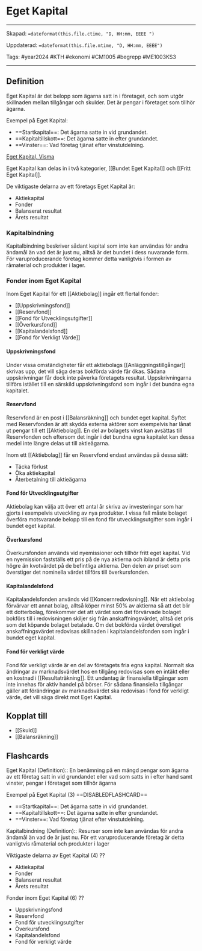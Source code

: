 # Eget Kapital

---
Skapad: `=dateformat(this.file.ctime, "D, HH:mm, EEEE ")`

Uppdaterad: `=dateformat(this.file.mtime, "D, HH:mm, EEEE")`

Tags: #year2024 #KTH #ekonomi #CM1005 #begrepp #ME1003KS3

---

## Definition

Eget Kapital är det belopp som ägarna satt in i företaget, och som utgör skillnaden mellan tillgångar och skulder. Det är pengar i företaget som tillhör ägarna.

Exempel på Eget Kapital:

- ==Startkapital==: Det ägarna satte in vid grundandet.
- ==Kapitaltillskott==: Det ägarna satte in efter grundandet.
- ==Vinster==: Vad företag tjänat efter vinstutdelning.

[Eget Kapital, Visma](https://vismaspcs.se/ekonomiska-termer/vad-ar-eget-kapital)

Eget Kapital kan delas in i två kategorier, [[Bundet Eget Kapital]] och [[Fritt Eget Kapital]].

De viktigaste delarna av ett företags Eget Kapital är:

- Aktiekapital
- Fonder
- Balanserat resultat
- Årets resultat

### Kapitalbindning

Kapitalbindning beskriver sådant kapital som inte kan användas för andra ändamål än vad det är just nu, alltså är det bundet i dess nuvarande form. För varuproducerande företag kommer detta vanligtvis i formen av råmaterial och produkter i lager.

### Fonder inom Eget Kapital

Inom Eget Kapital för ett [[Aktiebolag]] ingår ett flertal fonder:

- [[Uppskrivningsfond]]
- [[Reservfond]]
- [[Fond för Utvecklingsutgifter]]
- [[Överkursfond]]
- [[Kapitalandelsfond]]
- [[Fond för Verkligt Värde]]

#### Uppskrivningsfond

Under vissa omständigheter får ett aktiebolags [[Anläggningstillgångar]] skrivas upp, det vill säga deras bokförda värde får ökas. Sådana uppskrivningar får dock inte påverka företagets resultat. Uppskrivningarna tillförs istället till en särskild uppskrivningsfond som ingår i det bundna egna kapitalet.

#### Reservfond

Reservfond är en post i [[Balansräkning]] och bundet eget kapital. Syftet med Reservfonden är att skydda externa aktörer som exempelvis har lånat ut pengar till ett [[Aktiebolag]]. En del av bolagets vinst kan avsättas till Reservfonden och eftersom det ingår i det bundna egna kapitalet kan dessa medel inte längre delas ut till aktieägarna.

Inom ett [[Aktiebolag]] får en Reservfond endast användas på dessa sätt:

- Täcka förlust
- Öka aktiekapital
- Återbetalning till aktieägarna

#### Fond för Utvecklingsutgifter

Aktiebolag kan välja att över ett antal år skriva av investeringar som har gjorts i exempelvis utveckling av nya produkter. I vissa fall måste bolaget överföra motsvarande belopp till en fond för utvecklingsutgifter som ingår i bundet eget kapital.

#### Överkursfond

Överkursfonden används vid nyemissioner och tillhör fritt eget kapital. Vid en nyemission fastställs ett pris på de nya aktierna och ibland är detta pris högre än kvotvärdet på de befintliga aktierna. Den delen av priset som överstiger det nominella värdet tillförs till överkursfonden.

#### Kapitalandelsfond

Kapitalandelsfonden används vid [[Koncernredovisning]]. När ett aktiebolag förvärvar ett annat bolag, alltså köper minst 50% av aktierna så att det blir ett dotterbolag, förekommer det att värdet som det förvärvade bolaget bokförs till i redovisningen skiljer sig från anskaffningsvärdet, alltså det pris som det köpande bolaget betalade. Om det bokförda värdet överstiget anskaffningsvärdet redovisas skillnaden i kapitalandelsfonden som ingår i bundet eget kapital.

#### Fond för verkligt värde

Fond för verkligt värde är en del av företagets fria egna kapital. Normalt ska ändringar av marknadsvärdet hos en tillgång redovisas som en intäkt eller en kostnad i [[Resultaträkning]]. Ett undantag är finansiella tillgångar som inte innehas för aktiv handel på börser. För sådana finansiella tillgångar gäller att förändringar av marknadsvärdet ska redovisas i fond för verkligt värde, det vill säga direkt mot Eget Kapital.

## Kopplat till

- [[Skuld]]
- [[Balansräkning]]

## Flashcards

Eget Kapital (Definition):: En benämning på en mängd pengar som ägarna av ett företag satt in vid grundandet eller vad som satts in i efter hand samt vinster, pengar i företaget som tillhör ägarna
<!--SR:!2024-04-21,47,250!2024-03-22,17,300-->

Exempel på Eget Kapital (3)
==DISABLEDFLASHCARD==
- ==Startkapital==: Det ägarna satte in vid grundandet.
- ==Kapitaltillskott==: Det ägarna satte in efter grundandet.
- ==Vinster==: Vad företag tjänat efter vinstutdelning.
<!--SR:!2024-02-24,15,292!2024-04-11,47,308-->

Kapitalbindning (Definition):: Resurser som inte kan användas för andra ändamål än vad de är just nu. För ett varuproducerande företag är detta vanligtvis råmaterial och produkter i lager
<!--SR:!2024-03-18,23,262!2024-03-18,13,280-->

Viktigaste delarna av Eget Kapital (4)
??
- Aktiekapital
- Fonder
- Balanserat resultat
- Årets resultat
<!--SR:!2000-01-01,1,250!2024-03-07,4,281-->

Fonder inom Eget Kapital (6)
??
- Uppskrivningsfond
- Reservfond
- Fond för utvecklingsutgifter
- Överkursfond
- Kapitalandelsfond
- Fond för verkligt värde
<!--SR:!2024-03-06,3,261!2024-03-06,3,261-->
